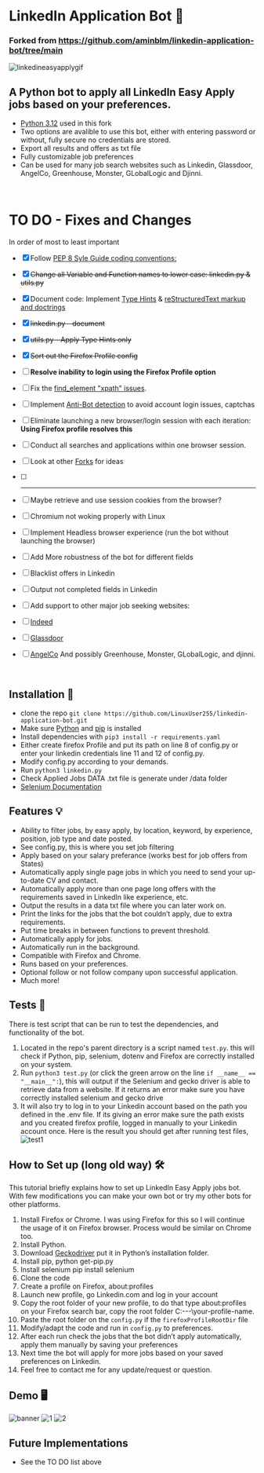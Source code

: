 # LinkedIn Application Bot 🤖

### Forked from <https://github.com/aminblm/linkedin-application-bot/tree/main>
![linkedineasyapplygif](https://user-images.githubusercontent.com/34207598/128695728-6efcb457-0f75-42e2-987a-f7a0c239a235.gif)

## A Python bot to apply all LinkedIn Easy Apply jobs based on your preferences.

- [Python 3.12](https://docs.python.org/3/) used in this fork
- Two options are avalible to use this bot, either with entering password or without, fully secure no credentials are stored.
- Export all results and offers as txt file
- Fully customizable job preferences
- Can be used for many job search websites such as Linkedin, Glassdoor, AngelCo, Greenhouse, Monster, GLobalLogic and Djinni.

<br>

# TO DO - Fixes and Changes 
In order of most to least important

- [x] Follow [PEP 8 Syle Guide coding conventions:](https://peps.python.org/pep-0008/)
- [x] ~~Change all Variable and Function names to lower case: linkedin.py & utils.py~~
- [x] Document code: Implement [Type Hints](https://peps.python.org/pep-0484/) & [reStructuredText markup and doctrings](https://devguide.python.org/documentation/markup/)
- [x] ~~linkedin.py - document~~
- [x] ~~utils.py - Apply Type Hints only~~
- [x] ~~Sort out the Firefox Profile config~~
- [ ] **Resolve inability to login using the Firefox Profile option**
- [ ] Fix the [find_element "xpath" issues](https://selenium-python.readthedocs.io/locating-elements.html).
- [ ] Implement [Anti-Bot detection](https://scrapeops.io/selenium-web-scraping-playbook/python-selenium-undetected-chromedriver/) to avoid account login issues, captchas
- [ ] Eliminate launching a new browser/login session with each iteration: **Using Firefox profile resolves this**
- [ ] Conduct all searches and applications within one browser session.
- [ ] Look at other [Forks](https://github.com/aminblm/linkedin-application-bot/forks) for ideas
- [ ] ---
- [ ] Maybe retrieve and use session cookies from the browser?
- [ ] Chromium not woking properly with Linux
- [ ] Implement Headless browser experience (run the bot without launching the browser)
- [ ] Add More robustness of the bot for different fields
- [ ] Blacklist offers in Linkedin
- [ ] Output not completed fields in Linkedin
- [ ] Add support to other major job seeking websites:
- [ ] [Indeed](https://www.indeed.com/)
- [ ] [Glassdoor](https://www.glassdoor.com/index.htm)
- [ ] [AngelCo](https://angel.co/l/2xRADV) And possibly Greenhouse, Monster, GLobalLogic, and djinni.


<br>


## Installation 🔌

- clone the repo `git clone https://github.com/LinuxUser255/linkedin-application-bot.git`
- Make sure [Python](https://www.python.org/downloads/) and [pip](https://pip.pypa.io/en/stable/getting-started/) is installed
- Install dependencies with `pip3 install -r requirements.yaml`
- Either create firefox Profile and put its path on line 8 of config.py or enter your linkedin credentials line 11 and 12 of config.py.
- Modify config.py according to your demands.
- Run `python3 linkedin.py`
- Check Applied Jobs DATA .txt file is generate under /data folder
- [Selenium Documentation](https://www.selenium.dev/selenium/docs/api/py/index.html#)


## Features 💡

- Ability to filter jobs, by easy apply, by location, keyword, by experience, position, job type and date posted.
- See config.py, this is where you set job filtering
- Apply based on your salary preferance (works best for job offers from States)
- Automatically apply single page jobs in which you need to send your up-to-date CV and contact.
- Automatically apply more than one page long offers with the requirements saved in LinkedIn like experience, etc.
- Output the results in a data txt file where you can later work on.
- Print the links for the jobs that the bot couldn’t apply, due to extra requirements.
- Put time breaks in between functions to prevent threshold.
- Automatically apply for jobs.
- Automatically run in the background.
- Compatible with Firefox and Chrome.
- Runs based on your preferences.
- Optional follow or not follow company upon successful application.
- Much more!


## Tests 🔦

There is test script that can be run to test the dependencies, and functionality of the bot. 

1. Located in the repo's parent directory is a script named `test.py`. this will check if Python, pip, selenium, dotenv and Firefox are correctly installed on your system.
2. Run `python3 test.py` (or click the green arrow on the line `if __name__ == "__main__":`), this will output if the Selenium and gecko driver is able to retrieve data from a website. If it returns an error make sure you have correctly installed selenium and gecko drive
3. It will also try to log in to your Linkedin account based on the path you defined in the .env file. If its giving an error make sure the path exists and you created firefox profile, logged in manually to your Linkedin account once.
   Here is the result you should get after running test files,
   ![test1](https://user-images.githubusercontent.com/34207598/189535308-c2c546de-caec-4460-823d-dd5ca208c480.png)

## How to Set up (long old way) 🛠

This tutorial briefly explains how to set up LinkedIn Easy Apply jobs bot. With few modifications you can make your own bot or try my other bots for other platforms.

1. Install Firefox or Chrome. I was using Firefox for this so I will continue the usage of it on Firefox browser. Process would be similar on Chrome too.
2. Install Python.
3. Download [Geckodriver](https://github.com/mozilla/geckodriver/releases) put it in Python’s installation folder.
4. Install pip, python get-pip.py
5. Install selenium pip install selenium
6. Clone the code
7. Create a profile on Firefox, about:profiles
8. Launch new profile, go Linkedin.com and log in your account
9. Copy the root folder of your new profile, to do that type about:profiles on your Firefox search bar, copy the root folder C:\---\your-profile-name.
10. Paste the root folder on the `config.py` if the `firefoxProfileRootDir` file
11. Modify/adapt the code and run in `config.py` to preferences.
12. After each run check the jobs that the bot didn’t apply automatically, apply them manually by saving your preferences
13. Next time the bot will apply for more jobs based on your saved preferences on Linkedin.
14. Feel free to contact me for any update/request or question.

## Demo 🖥

![banner](https://github.com/aminblm/linkedin-application-bot/assets/25132838/b0dda2f0-b531-48af-b769-fc1370d88fdb)
![1](https://github.com/aminblm/linkedin-application-bot/assets/25132838/1caeeff1-7f70-423a-ae51-ae97ba00bc99)
![2](https://github.com/aminblm/linkedin-application-bot/assets/25132838/3cb59d82-b167-40ad-8fef-d8e1430bf6c1)

## Future Implementations

- See the TO DO list above

<br>
